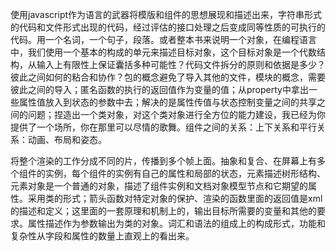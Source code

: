 使用javascript作为语言的武器将模版和组件的思想展现和描述出来，字符串形式的代码和文件形式出现的代码，经过评估的接口处理之后变成同等性质的可执行的代码。用一个名词，一个句子，段落。或者整本书来说明一个对象，在编程语言中，我们使用一个基本的构成的单元来描述目标对象，这个目标对象是一个代数结构，从输入上有限性上保证囊括多种可能性？代码文件拆分的原则和依据是多少？彼此之间如何的粘合和协作？包的概念避免了导入其他的文件，模块的概念，需要彼此之间的导入；匿名函数的执行的返回值作为变量的值；从property中拿出一些属性值放入到状态的参数中去；解决的是属性传值与状态控制变量之间的共享之间的问题；捏造出一个类对象，对这个类对象进行全方位的能力建设，我已经为你提供了一个场所，你在那里可以尽情的歌舞。组件之间的关系：上下关系和平行关系：动画、布局和姿态。

将整个渲染的工作分成不同的片，传播到多个帧上面。抽象和复合、在屏幕上有多个组件的实例，每个组件的实例有自己的属性和局部的状态，元素描述树形结构、元素对象是一个普通的对象，描述了组件实例和文档对象模型节点和它期望的属性。采用类的形式；箭头函数对特定对象的保护、渲染的函数里面的返回值是xml的描述和定义；这里面的一套原理和机制上的，输出目标所需要的变量和其他的要求。属性描述作为参数输出为类的对象。词汇和语法的组成上的构成形式，功能和复杂性从字段和属性的数量上直观上的看出来。
